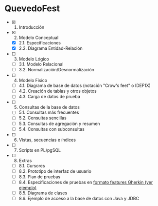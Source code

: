 # QuevedoFest

- [x] 1. Introducción
- [x] 2. Modelo Conceptual
   - [x] 2.1. Especificaciones
   - [x] 2.2. Diagrama Entidad-Relación
- [ ] 3. Modelo Lógico 
   - [ ] 3.1. Modelo Relacional
   - [ ] 3.2. Normalización/Desnormalización
- [ ] 4. Modelo Físico
   - [ ] 4.1. Diagrama de base de datos (notación "Crow's feet" o IDEF1X)
   - [ ] 4.2. Creación de tablas y otros objetos
   - [ ] 4.3. Carga de datos de prueba
- [ ] 5. Consultas de la base de datos
   - [ ] 5.1. Consultas más frecuentes
   - [ ] 5.2. Consultas sencillas
   - [ ] 5.3. Consultas de agregación y resumen
   - [ ] 5.4. Consultas con subconsultas
- [ ] 6. Vistas, secuencias e índices
- [ ] 7. Scripts en PL/pgSQL
- [ ] 8. Extras
   - [ ] 8.1. Cursores
   - [ ] 8.2. Prototipo de interfaz de usuario
   - [ ] 8.3. Plan de pruebas
   - [ ] 8.4. Especificaciones de pruebas en [formato features Gherkin (ver ejemplo)](features/admin-carteles.feature) 
   - [ ] 8.5. Diagrama de clases
   - [ ] 8.6. Ejemplo de acceso a la base de datos con Java y JDBC